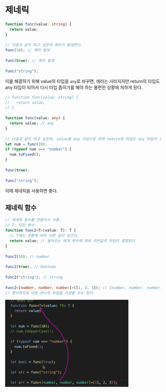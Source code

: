 # 제네릭

```typescript
function func(value: string) {
  return value;
}

// 다음과 같이 하고 싶은데 에러가 발생한다.
func(10); // 에러 발생

func(true); // 에러 발생

func("string");

```

이를 해결하기 위해 value의 타입을 `any`로 바꾸면, 에러는 사라지지만 return의 타입도 any 타입이 되어서 다시 타입 좁히기를 해야 하는 불편한 상황에 처하게 된다.

```typescript
// function func(value: string) {
//   return value;
// }

function func(value: any) {
  return value; // any
}

// 다음과 같이 하고 싶은데, value를 any 타입으로 하면 return의 타입도 any 타입이 됨.
let num = func(10);
if (typeof num === "number") {
  num.toFixed();
}

func(true);

func("string");
```



이때 제네릭을 사용하면 좋다.

## 제네릭 함수

```typescript
// 제네릭 함수를 만들어서 사용.
// T: 타입 변수
function func2<T>(value: T): T {
  // T에는 상황에 따라 다른 값이 담긴다.
  return value; // 들어오는 매개 변수에 따라 리턴값의 타입이 결정된다.
}

func2(10); // number

func2(true); // boolean

func2("string"); // string

func2<[number, number, number]>([1, 2, 3]); // [number, number. number] -> T에 할당된다.
// 명시적으로 타입 변수의 타입을 지정할 수도 있다.
```

<img src="assets/image-20230526000244020.png" alt="image-20230526000244020" style="zoom:50%;" />